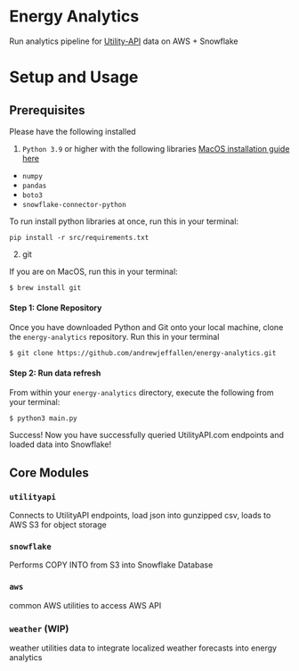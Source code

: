 #   Energy Analytics

Run analytics pipeline for [Utility-API](https://utilityapi.com/) data on AWS + Snowflake

# Setup and Usage

## Prerequisites

Please have the following installed

1) `Python 3.9` or higher with the following libraries [MacOS installation guide here](https://formulae.brew.sh/formula/python@3.9)
- `numpy`
- `pandas`
- `boto3`
- `snowflake-connector-python`


To run install python libraries at once, run this in your terminal:

```
pip install -r src/requirements.txt 
```

2) git

If you are on MacOS, run this in your terminal:
```
$ brew install git
```

#### Step 1: Clone Repository

Once you have downloaded Python and Git onto your local machine, clone the `energy-analytics` repository. Run this in your terminal

```
$ git clone https://github.com/andrewjeffallen/energy-analytics.git
```

#### Step 2: Run data refresh

From within your `energy-analytics` directory, execute the following from your terminal:

```
$ python3 main.py
```

Success! Now you have successfully queried UtilityAPI.com endpoints and loaded data into Snowflake!

## Core Modules

### `utilityapi`

Connects to UtilityAPI endpoints, load json into gunzipped csv, loads to AWS S3 for object storage

### `snowflake`

Performs COPY INTO from S3 into Snowflake Database

### `aws`

common AWS utilities to access AWS API

### `weather` (WIP)

weather utilities data to integrate localized weather forecasts into energy analytics
